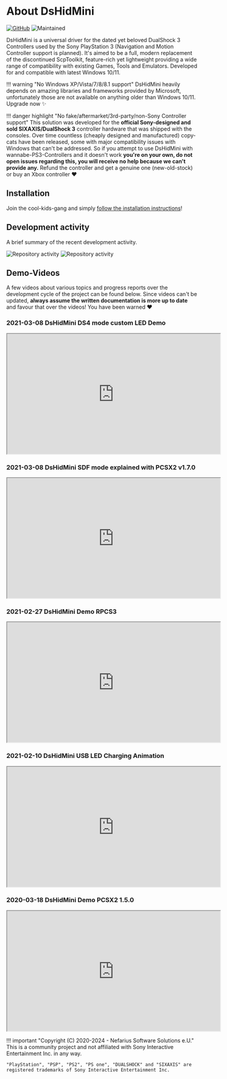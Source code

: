# About DsHidMini

[![GitHub](https://img.shields.io/badge/GitHub-yellowgreen?logo=github)](https://github.com/nefarius/DsHidMini) ![Maintained](https://img.shields.io/badge/Project%20actively%20maintained-brightgreen)

DsHidMini is a universal driver for the dated yet beloved DualShock 3 Controllers used by the Sony PlayStation 3 (Navigation and Motion Controller support is planned). It's aimed to be a full, modern replacement of the discontinued ScpToolkit, feature-rich yet lightweight providing a wide range of compatibility with existing Games, Tools and Emulators. Developed for and compatible with latest Windows 10/11.

!!! warning "No Windows XP/Vista/7/8/8.1 support"
    DsHidMini heavily depends on amazing libraries and frameworks provided by Microsoft, unfortunately those are not available on anything older than Windows 10/11. Upgrade now ✨

!!! danger highlight "No fake/aftermarket/3rd-party/non-Sony Controller support"
    This solution was developed for the **official Sony-designed and sold SIXAXIS/DualShock 3** controller hardware that was shipped with the consoles. Over time countless (cheaply designed and manufactured) copy-cats have been released, some with major compatibility issues with Windows that can't be addressed. So if you attempt to use DsHidMini with wannabe-PS3-Controllers and it doesn't work **you're on your own, do not open issues regarding this, you will receive no help because we can't provide any.** Refund the controller and get a genuine one (new-old-stock) or buy an Xbox controller ❤️

## Installation

Join the cool-kids-gang and simply [follow the installation instructions](How-to-Install.md)!

## Development activity

A brief summary of the recent development activity.

![Repository activity](https://ghstats.api.nefarius.systems/widgets/github/nefarius/DsHidMini/changes/latest#only-light)
![Repository activity](https://ghstats.api.nefarius.systems/widgets/github/nefarius/DsHidMini/changes/latest?foregroundColour=%23C4D1DE#only-dark)

## Demo-Videos

A few videos about various topics and progress reports over the development cycle of the project can be found below. Since videos can't be updated, **always assume the written documentation is more up to date** and favour that over the videos! You have been warned ❤️

### 2021-03-08 DsHidMini DS4 mode custom LED Demo

<iframe id="odysee-iframe" width="560" height="315" src="https://odysee.com/$/embed/2021-03-08-DsHidMini-DS4-mode-custom-LED-demo/101bbcf32512380d806b931f124b140ab4b5f24e?r=EF18PBBCqrYYikMYYk7Gkq32SAU7j8H1" allowfullscreen></iframe>

### 2021-03-08 DsHidMini SDF mode explained with PCSX2 v1.7.0

<iframe id="odysee-iframe" width="560" height="315" src="https://odysee.com/$/embed/2021-03-08-DsHidMini-SDF-mode-explained-with-PCSX2-v1.7.0/58d0da939bc131bda6f9e2aea60952c5fedcef81?r=EF18PBBCqrYYikMYYk7Gkq32SAU7j8H1" allowfullscreen></iframe>

### 2021-02-27 DsHidMini Demo RPCS3

<iframe id="odysee-iframe" width="560" height="315" src="https://odysee.com/$/embed/2021-02-27-18-44-37-DsHidMini-Demo-RPCS3/f5d837639dd8bb598c7dad1bcb641a1c0bf74b03?r=EF18PBBCqrYYikMYYk7Gkq32SAU7j8H1" allowfullscreen></iframe>

### 2021-02-10 DsHidMini USB LED Charging Animation

<iframe id="odysee-iframe" width="560" height="315" src="https://odysee.com/$/embed/2021-02-10-DsHidMini-USB-LED-Charging-Animation/abf028e5873e091de33d3601920b5e1db4446a06?r=EF18PBBCqrYYikMYYk7Gkq32SAU7j8H1" allowfullscreen></iframe>

### 2020-03-18 DsHidMini Demo PCSX2 1.5.0

<iframe id="odysee-iframe" width="560" height="315" src="https://odysee.com/$/embed/2020-03-18-15-28-03-DsHidMini-Demo-PCSX2-1.5.0/d9e08359adf4763130b007161be0853271e4a146?r=EF18PBBCqrYYikMYYk7Gkq32SAU7j8H1" allowfullscreen></iframe>

!!! important "Copyright (C) 2020-2024 - Nefarius Software Solutions e.U."
    This is a community project and not affiliated with Sony Interactive Entertainment Inc. in any way.

    "PlayStation", "PSP", "PS2", "PS one", "DUALSHOCK" and "SIXAXIS" are registered trademarks of Sony Interactive Entertainment Inc.
